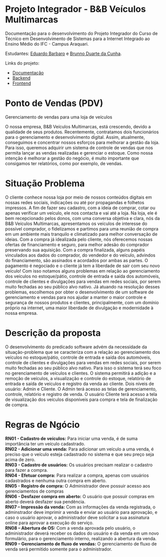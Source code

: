 # Projeto Integrador - B&B Veículos Multimarcas

Documentação para o desenvolvimento do Projeto Integrador do Curso de Técnico em Desenvolvimento de Sistemas para a Internet Integrado ao Ensino Médio do IFC - Campus Araquari.

Estudantes: [Eduardo Barbaro](github.com/dudubarbaro) e [Brunno Duarte da Cunha](https://github.com/BrunnoDC).

Links do projeto:

-   [Documentação](github.com/dudubarbaro/pi-modelo)
-   [Backend]()
-   [Frontend]()

# Ponto de Vendas (PDV)

Gerenciamento de vendas para uma loja de veículos

  O nossa empresa, B&B Veículos Multimarcas, está crescendo, devido a qualidade de seus produtos. Recentemente, contratamos dois funcionários para o gerenciamento e desenvolvimento digital.
  Assim, atualmente, conseguimos e concentrar nossos esforços para melhorar a gestão da loja. Para isso, queremos adquirir um sistema de controle de vendas que nos permita lançar as vendas realizadas e gerenciar o estoque. Como nossa intenção é melhorar a gestão do negócio, é muito importante que consigamos ter relatórios, como por exemplo, de vendas.

# Situação Problema

  O cliente conhece nossa loja por meio de nossos conteúdos digitais em nossas redes sociais, indicações ou até por propagandas e folhetos impressos. A fim de fazer seu cadastro, com a ideia de comprar, cotar ou apenas verificar um veículo, ele nos contacta e vai até a loja.
  Na loja, ele é bem recepcionado pelos donos, com uma conversa objetiva e clara, nós da B&B Veículos Multimarcas, apresentamos os veículos de interesse do possível comprador, o fidelizamos e partimos para uma reunião de compra em um ambiente mais tranquilo e climatizado para melhor conversação de ideias.
  Com a compra já idealizada pelo cliente, nós oferecemos nossas ofertas de financiamento e seguro, para melhor adesão do comprador preservando sua aquisição. Com a compra finalizada, alguns papéis vinculados aos dados do comprador, do vendedor e do veículo, advindos do financiamento, são assinados e acordados por ambas as partes. O pagamento é negociado e o cliente já tem a liberdade de sair com seu novo veículo!
  Com isso notamos alguns problemas em relação ao gerenciamento dos veículos no estoque/pátio, controle de entrada e saída dos automóveis, controle de clientes e divulgações para vendas em redes sociais, por serem muito fechadas ao seu público alvo nativo. 
  Já atuando na resolução desses problemas, escolhemos por obter o desenvolvimento de um software de gerenciamento e vendas para nos ajudar a manter o maior controle e segurança de nossos produtos e clientes, principalmente, com um domínio próprio na internet, uma maior liberdade de divulgação e modernidade à nossa empresa.

# Descrição da proposta

O desenvolvimento do predicado software advém da necessidade da situação-problema que se caracteriza com a relação ao gerenciamento dos veículos no estoque/pátio, controle de entrada e saída dos automóveis, controle de clientes e divulgações para vendas em redes sociais, por serem muito fechadas ao seu público alvo nativo.
Para isso o sistema terá seu foco no gerenciamento de veículos e clientes. O sistema permitirá a adição e a remoção de veículos, a visualização e controle do estoque, relatório de entrada e saída de veículos e registro da venda ao cliente. Dois níveis de usuário: Admin e Cliente. O Admin terá acesso as telas de gerenciamento, controle, relatório e registro de venda. O usuário Cliente terá acesso a tela de visualização dos veículos disponíveis para compra e tela de finalização de compra.

# Regras de Ngócio

**RN01 - Cadastro de veículos:** Para iniciar uma venda, é de suma importância ter um veículo cadastrado. <br />
**RN02 - Adicionar uma venda:**  Para adicionar um veículo a uma venda, é preciso que o veículo esteja cadastrado no sistema e que seu preço seja acima de zero.<br />
**RN03 - Cadastro de usuários:** Os usuários precisam realizar o cadastro para fazer a compra.<br />
**RN04 - Efetuar compra:** Para realizar a compra, apenas com usuários cadastrados e nenhuma outra compra em aberto.<br />
**RN05 - Registro de compra:** O Administrador deve possuir acesso aos gerenciamentos de compras<br />
**RN06 - Desfazer compra em aberto:** O usuário que possuir compras em aberto deverá desfazer sua pendência.<br />
**RN07 – Impressão da venda:** Com as informações da venda registrada, o adminstrador deve imprimir a venda e enviar ao usuário para aprovação, e caso o usuário aprovar, o administrador deve solicitar a sua assinatura online para aprovar a execução do serviço.<br />
**RN08 – Abertura de OS:** Com a venda aprovada pelo usuário, o administrador deverá receber os dados do usuário e da venda em um novo formulário, para o gerenciamento interno, realizando a abertura da venda.<br />
**RN09 – Gerenciamento de fluxo de vendas:** O gerenciamento de fluxo de venda será permitido somente para o administrador.
